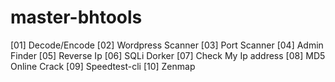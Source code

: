 # master-bhtools
[01]  Decode/Encode
[02]  Wordpress Scanner
[03]  Port Scanner
[04]  Admin Finder
[05]  Reverse Ip
[06]  SQLi Dorker
[07]  Check My Ip address
[08]  MD5 Online Crack
[09]  Speedtest-cli
[10]  Zenmap
